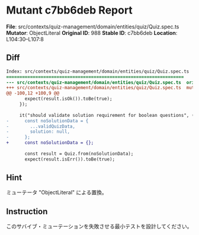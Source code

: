 # Mutant c7bb6deb Report

**File**: src/contexts/quiz-management/domain/entities/quiz/Quiz.spec.ts
**Mutator**: ObjectLiteral
**Original ID**: 988
**Stable ID**: c7bb6deb
**Location**: L104:30–L107:8

## Diff

```diff
Index: src/contexts/quiz-management/domain/entities/quiz/Quiz.spec.ts
===================================================================
--- src/contexts/quiz-management/domain/entities/quiz/Quiz.spec.ts	original
+++ src/contexts/quiz-management/domain/entities/quiz/Quiz.spec.ts	mutated #988
@@ -100,12 +100,9 @@
       expect(result.isOk()).toBe(true);
     });
 
     it("should validate solution requirement for boolean questions", () => {
-      const noSolutionData = {
-        ...validQuizData,
-        solution: null,
-      };
+      const noSolutionData = {};
 
       const result = Quiz.from(noSolutionData);
       expect(result.isErr()).toBe(true);
```

## Hint

ミューテータ "ObjectLiteral" による置換。

## Instruction

このサバイブ・ミューテーションを失敗させる最小テストを設計してください。
